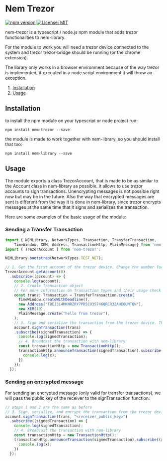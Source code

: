 # Nem Trezor

[![npm version](https://badge.fury.io/js/nem-trezor.svg)](https://badge.fury.io/js/nem-trezor)
[![License: MIT](https://img.shields.io/badge/License-MIT-yellow.svg)](https://opensource.org/licenses/MIT)

nem-trezor is a typescript / node.js npm module that adds trezor functionalities to nem-library.

For the module to work you will need a trezor device connected to the system and trezor trezor-bridge should be running (or the chrome extension).

The library only works in a browser environment because of the way trezor is implemented, if executed in a node script environment it will throw an exception.

1. [Installation](#installation)
2. [Usage](#examples)

## Installation <a name="installation"></a>

to install the npm module on your typescript or node project run:

`npm install nem-trezor --save`

the module is made to work together with nem-library, so you should install that too:

`npm install nem-library --save`

## Usage <a name="examples"></a>

The module exports a class TrezorAccount, that is made to be as similar to the Account class in nem-library as possible. It allows to use trezor accounts to sign transactions. Unencrypting messages is not possible right now but may be in the future. Also the way that encrypted messages are sent is different from the way it is done in nem-library, since trezor encrypts messages at the same time that it signs and serializes the transaction.

Here are some examples of the basic usage of the module:

### Sending a Transfer Transaction

```typescript
import { NEMLibrary, NetworkTypes, Transaction, TransferTransaction,
    TimeWindow, XEM, Address, TransactionHttp, PlainMessage} from 'nem-library';
import { TrezorAccount } from 'nem-trezor';

NEMLibrary.bootstrap(NetworkTypes.TEST_NET);

// 1. Get the first account of the trezor device. Change the number for different accounts. This will prompt a confirmation on the device.
TrezorAccount.getAccount(0)
  .subscribe((account) => {
    console.log(account);
    // 2. Create Transaction object
    // For more information on Transaction types and their usage check out the nem-library documentation
    const trans: Transaction = TransferTransaction.create(
      TimeWindow.createWithDeadline(),
      new Address("TBEJ3L4MKNRZRY7PR5CO35746QRCR32AHE6UMTQN"),
      new XEM(10),
      PlainMessage.create("hello from trezor"),
    );
    // 3. Sign and serialize the transaction from the trezor device. This will prompt for confirmation on the device.
    account.signTransaction(trans)
    .subscribe((signedTransaction) => {
      console.log(signedTransaction);
      // 4. Broadcast the transaction with nem-library
      const transactionHttp = new TransactionHttp();
      transactionHttp.announceTransaction(signedTransaction).subscribe((x) => {
        console.log(x);
      })
    });
  });
```

### Sending an encrypted message

For sending an encrypted message (only valid for transfer transactions), we will pass the public key of the receiver to the signTransaction function:

```typescript
// steps 1 and 2 are the same as before
// 3. Sign, serialize, and encrypt the transaction from the trezor device. This will prompt for confirmation on the device.
account.signTransaction(trans, "<receiver_public_key>")
  .subscribe((signedTransaction) => {
    console.log(signedTransaction);
    // 4. Broadcast the transaction with nem-library
    const transactionHttp = new TransactionHttp();
    transactionHttp.announceTransaction(signedTransaction).subscribe((x) => {
      console.log(x);
    })
  });
```
